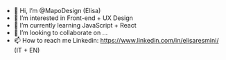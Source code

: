 - 👋 Hi, I’m @MapoDesign (Elisa)
- 👀 I’m interested in Front-end + UX Design
- 🌱 I’m currently learning JavaScript + React
- 💞️ I’m looking to collaborate on ...
- 📫 How to reach me Linkedin: https://www.linkedin.com/in/elisaresmini/ (IT + EN)
